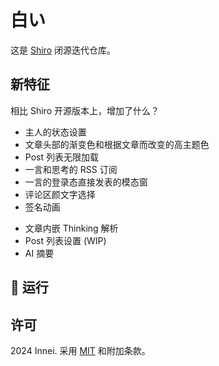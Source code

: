 # 白い

这是 [Shiro](https://github.com/Innei/Shiro) 闭源迭代仓库。

## 新特征

相比 Shiro 开源版本上，增加了什么？

- 主人的状态设置
- 文章头部的渐变色和根据文章而改变的高主题色
- Post 列表无限加载
- 一言和思考的 RSS 订阅
- 一言的登录态直接发表的模态窗
- 评论区颜文字选择
- 签名动画
<!-- - 通知推送（基于 Service Worker） -->
- 文章内嵌 Thinking 解析
- Post 列表设置 (WIP)
- AI 摘要

## :whale: 运行

<!-- ### :hammer: 通过预构建运行

```sh
export GH_TOKEN=your_github_token # 你需要提供一个 GitHub Token 可以访问私有的仓库
# 下载预构建
bash ./scripts/download-latest-ci-build-artifact.sh
cd standalone
vim .env # 修改你的 ENV 变量
export PORT=2323
node server.js
``` -->
<!-- 
### :books: 推荐使用 Docker Compose

```sh
mkdir shiro
cd shiro
wget https://raw.githubusercontent.com/Innei-dev/Shiroi/main/docker-compose.yml
wget https://raw.githubusercontent.com/Innei-dev/Shiroi/main/.env.template .env

vim .env # 修改你的 ENV 变量
docker compose up -d

docker compose pull # 后续更新镜像
``` -->

## 许可

2024 Innei. 采用 [MIT](./LICENSE) 和附加条款。
